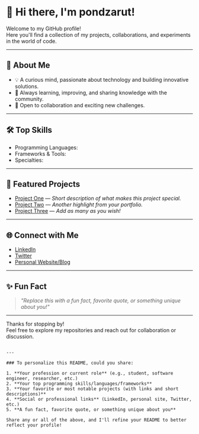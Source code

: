 # 👋 Hi there, I'm pondzarut!

Welcome to my GitHub profile!  
Here you'll find a collection of my projects, collaborations, and experiments in the world of code.

---

## 🚀 About Me

- 💡 A curious mind, passionate about technology and building innovative solutions.
- 🌱 Always learning, improving, and sharing knowledge with the community.
- 🤝 Open to collaboration and exciting new challenges.

---

## 🛠️ Top Skills

- Programming Languages: <!-- Add your favorite languages here -->
- Frameworks & Tools: <!-- Add key frameworks/tools you use -->
- Specialties: <!-- e.g., Web Development, Data Science, DevOps, etc. -->

---

## 📌 Featured Projects

- [Project One](#) — *Short description of what makes this project special.*
- [Project Two](#) — *Another highlight from your portfolio.*
- [Project Three](#) — *Add as many as you wish!*

---

## 🌐 Connect with Me

- [LinkedIn](#)
- [Twitter](#)
- [Personal Website/Blog](#)

---

## ✨ Fun Fact

> *"Replace this with a fun fact, favorite quote, or something unique about you!"*

---

Thanks for stopping by!  
Feel free to explore my repositories and reach out for collaboration or discussion.

```

---

### To personalize this README, could you share:

1. **Your profession or current role** (e.g., student, software engineer, researcher, etc.)
2. **Your top programming skills/languages/frameworks**
3. **Your favorite or most notable projects (with links and short descriptions)**
4. **Social or professional links** (LinkedIn, personal site, Twitter, etc.)
5. **A fun fact, favorite quote, or something unique about you**

Share any or all of the above, and I'll refine your README to better reflect your profile!